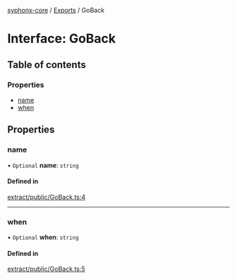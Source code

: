 [syphonx-core](../README.md) / [Exports](../modules.md) / GoBack

# Interface: GoBack

## Table of contents

### Properties

- [name](GoBack.md#name)
- [when](GoBack.md#when)

## Properties

### name

• `Optional` **name**: `string`

#### Defined in

[extract/public/GoBack.ts:4](https://github.com/dtempx/syphonx-core/blob/09d2037/extract/public/GoBack.ts#L4)

___

### when

• `Optional` **when**: `string`

#### Defined in

[extract/public/GoBack.ts:5](https://github.com/dtempx/syphonx-core/blob/09d2037/extract/public/GoBack.ts#L5)
